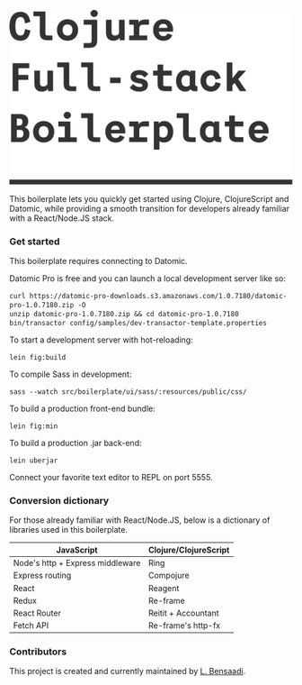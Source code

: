 ![alt text](https://github.com/bensaadi/clojure-fullstack-boilerplate/blob/main/resources/public/img/clojure-fullstack-boilerplate.svg?raw=true)

This boilerplate lets you quickly get started using Clojure, ClojureScript and Datomic, while providing a smooth transition for developers already familiar with a React/Node.JS stack. 

### Get started
This boilerplate requires connecting to Datomic.

Datomic Pro is free and you can launch a local development server like so:
```
curl https://datomic-pro-downloads.s3.amazonaws.com/1.0.7180/datomic-pro-1.0.7180.zip -O
unzip datomic-pro-1.0.7180.zip && cd datomic-pro-1.0.7180
bin/transactor config/samples/dev-transactor-template.properties 
```
To start a development server with hot-reloading:

```
lein fig:build
```
To compile Sass in development:
```
sass --watch src/boilerplate/ui/sass/:resources/public/css/
```
To build a production front-end bundle:
```
lein fig:min
```
To build a production .jar back-end:
```
lein uberjar
```

Connect your favorite text editor to REPL on port 5555.


### Conversion dictionary 
For those already familiar with React/Node.JS, below is a dictionary of libraries used in this boilerplate.

| JavaScript                       | Clojure/ClojureScript |
| -------------------------------- | --------------------- |
| Node's http + Express middleware | Ring                  |
| Express routing                  | Compojure             |
| React                            | Reagent               |
| Redux                            | Re-frame              |
| React Router                     | Reitit + Accountant   |
| Fetch API                        | Re-frame's http-fx    |


### Contributors

This project is created and currently maintained by [L. Bensaadi](https://bensaadi.com/).
